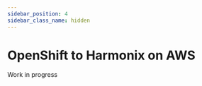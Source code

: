 ```yaml
---
sidebar_position: 4
sidebar_class_name: hidden
---
```


# OpenShift to Harmonix on AWS
Work in progress